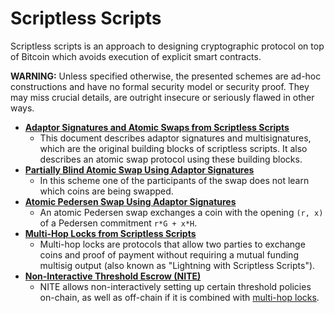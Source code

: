 # Scriptless Scripts
Scriptless scripts is an approach to designing cryptographic protocol on top of Bitcoin which avoids execution of explicit smart contracts.

**WARNING:** Unless specified otherwise, the presented schemes are ad-hoc constructions and have no formal security model or security proof. They may miss crucial details, are outright insecure or seriously flawed in other ways.

* **[Adaptor Signatures and Atomic Swaps from Scriptless Scripts](md/atomic-swap.md)**
  * This document describes adaptor signatures and multisignatures, which are the original building blocks of scriptless scripts.
    It also describes an atomic swap protocol using these building blocks.
* **[Partially Blind Atomic Swap Using Adaptor Signatures](md/partially-blind-swap.md)**
  * In this scheme one of the participants of the swap does not learn which coins are being swapped.
* **[Atomic Pedersen Swap Using Adaptor Signatures](md/pedersen-swap.md)**
  * An atomic Pedersen swap exchanges a coin with the opening `(r, x)` of a Pedersen commitment `r*G + x*H`.
* **[Multi-Hop Locks from Scriptless Scripts](md/multi-hop-locks.md)**
  * Multi-hop locks are protocols that allow two parties to exchange coins and proof of payment without requiring a mutual funding multisig output (also known as "Lightning with Scriptless Scripts"). 
* **[Non-Interactive Threshold Escrow (NITE)](md/NITE.md)**
  * NITE allows non-interactively setting up certain threshold policies on-chain, as well as off-chain if it is combined with [multi-hop locks](md/multi-hop-locks.md).
